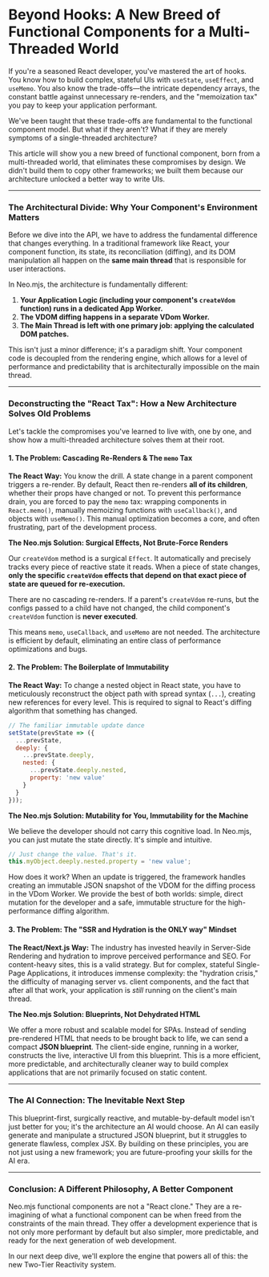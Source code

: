 # Beyond Hooks: A New Breed of Functional Components for a Multi-Threaded World

If you're a seasoned React developer, you've mastered the art of hooks. You know how to build complex, stateful UIs with `useState`, `useEffect`, and `useMemo`. You also know the trade-offs—the intricate dependency arrays, the constant battle against unnecessary re-renders, and the "memoization tax" you pay to keep your application performant.

We've been taught that these trade-offs are fundamental to the functional component model. But what if they aren't? What if they are merely symptoms of a single-threaded architecture?

This article will show you a new breed of functional component, born from a multi-threaded world, that eliminates these compromises by design. We didn't build them to copy other frameworks; we built them because our architecture unlocked a better way to write UIs.

---

### The Architectural Divide: Why Your Component's Environment Matters

Before we dive into the API, we have to address the fundamental difference that changes everything. In a traditional framework like React, your component function, its state, its reconciliation (diffing), and its DOM manipulation all happen on the **same main thread** that is responsible for user interactions.

In Neo.mjs, the architecture is fundamentally different:

1.  **Your Application Logic (including your component's `createVdom` function) runs in a dedicated App Worker.**
2.  **The VDOM diffing happens in a separate VDom Worker.**
3.  **The Main Thread is left with one primary job: applying the calculated DOM patches.**

This isn't just a minor difference; it's a paradigm shift. Your component code is decoupled from the rendering engine, which allows for a level of performance and predictability that is architecturally impossible on the main thread.

---

### Deconstructing the "React Tax": How a New Architecture Solves Old Problems

Let's tackle the compromises you've learned to live with, one by one, and show how a multi-threaded architecture solves them at their root.

#### 1. The Problem: Cascading Re-Renders & The `memo` Tax

**The React Way:** You know the drill. A state change in a parent component triggers a re-render. By default, React then re-renders **all of its children**, whether their props have changed or not. To prevent this performance drain, you are forced to pay the `memo` tax: wrapping components in `React.memo()`, manually memoizing functions with `useCallback()`, and objects with `useMemo()`. This manual optimization becomes a core, and often frustrating, part of the development process.

**The Neo.mjs Solution: Surgical Effects, Not Brute-Force Renders**

Our `createVdom` method is a surgical `Effect`. It automatically and precisely tracks every piece of reactive state it reads. When a piece of state changes, **only the specific `createVdom` effects that depend on that exact piece of state are queued for re-execution.**

There are no cascading re-renders. If a parent's `createVdom` re-runs, but the configs passed to a child have not changed, the child component's `createVdom` function is **never executed**. 

This means `memo`, `useCallback`, and `useMemo` are not needed. The architecture is efficient by default, eliminating an entire class of performance optimizations and bugs.

#### 2. The Problem: The Boilerplate of Immutability

**The React Way:** To change a nested object in React state, you have to meticulously reconstruct the object path with spread syntax (`...`), creating new references for every level. This is required to signal to React's diffing algorithm that something has changed.

```javascript
// The familiar immutable update dance
setState(prevState => ({
  ...prevState,
  deeply: {
    ...prevState.deeply,
    nested: {
      ...prevState.deeply.nested,
      property: 'new value'
    }
  }
}));
```

**The Neo.mjs Solution: Mutability for You, Immutability for the Machine**

We believe the developer should not carry this cognitive load. In Neo.mjs, you can just mutate the state directly. It's simple and intuitive.

```javascript
// Just change the value. That's it.
this.myObject.deeply.nested.property = 'new value';
```

How does it work? When an update is triggered, the framework handles creating an immutable JSON snapshot of the VDOM for the diffing process in the VDom Worker. We provide the best of both worlds: simple, direct mutation for the developer and a safe, immutable structure for the high-performance diffing algorithm.

#### 3. The Problem: The "SSR and Hydration is the ONLY way" Mindset

**The React/Next.js Way:** The industry has invested heavily in Server-Side Rendering and hydration to improve perceived performance and SEO. For content-heavy sites, this is a valid strategy. But for complex, stateful Single-Page Applications, it introduces immense complexity: the "hydration crisis," the difficulty of managing server vs. client components, and the fact that after all that work, your application is *still* running on the client's main thread.

**The Neo.mjs Solution: Blueprints, Not Dehydrated HTML**

We offer a more robust and scalable model for SPAs. Instead of sending pre-rendered HTML that needs to be brought back to life, we can send a compact **JSON blueprint**. The client-side engine, running in a worker, constructs the live, interactive UI from this blueprint. This is a more efficient, more predictable, and architecturally cleaner way to build complex applications that are not primarily focused on static content.

---

### The AI Connection: The Inevitable Next Step

This blueprint-first, surgically reactive, and mutable-by-default model isn't just better for you; it's the architecture an AI would choose. An AI can easily generate and manipulate a structured JSON blueprint, but it struggles to generate flawless, complex JSX. By building on these principles, you are not just using a new framework; you are future-proofing your skills for the AI era.

---

### Conclusion: A Different Philosophy, A Better Component

Neo.mjs functional components are not a "React clone." They are a re-imagining of what a functional component can be when freed from the constraints of the main thread. They offer a development experience that is not only more performant by default but also simpler, more predictable, and ready for the next generation of web development.

In our next deep dive, we'll explore the engine that powers all of this: the new Two-Tier Reactivity system.
